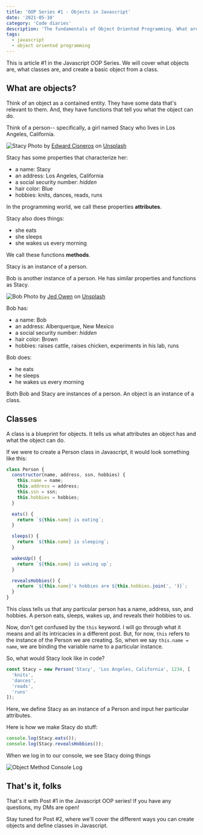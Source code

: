 ```yaml
---
title: 'OOP Series #1 - Objects in Javascript'
date: '2021-05-10'
category: 'Code diaries'
description: 'The fundamentals of Object Oriented Programming. What are objects? What are classes? Create a basic object from a class.'
tags:
  - javascript
  - object oriented programming
---
```


This is article #1 in the Javascript OOP Series. We will cover what objects are, what classes are, and create a basic object from a class.

## What are objects?

Think of an object as a contained entity. They have some data that's relevant to them. And, they have functions that tell you what the object can do.

Think of a person-- specifically, a girl named Stacy who lives in Los Angeles, California.

![Stacy](/postImages/stacy-oop-1.png)
Photo by <a href="https://unsplash.com/@everythingcaptured?utm_source=unsplash&utm_medium=referral&utm_content=creditCopyText">Edward Cisneros</a> on <a href="https://unsplash.com/s/photos/woman?utm_source=unsplash&utm_medium=referral&utm_content=creditCopyText">Unsplash</a>

Stacy has some properties that characterize her:

- a name: Stacy
- an address: Los Angeles, California
- a social security number: _hidden_
- hair color: Blue
- hobbies: knits, dances, reads, runs

In the programming world, we call these properties **attributes**.

Stacy also does things:

- she eats
- she sleeps
- she wakes us every morning

We call these functions **methods**.

Stacy is an instance of a person.

Bob is another instance of a person. He has similar properties and functions as Stacy.

![Bob](/postImages/bob-oop-1.png)
Photo by <a href="https://unsplash.com/@jediahowen?utm_source=unsplash&utm_medium=referral&utm_content=creditCopyText">Jed Owen</a> on <a href="https://unsplash.com/s/photos/farmer?utm_source=unsplash&utm_medium=referral&utm_content=creditCopyText">Unsplash</a>

Bob has:

- a name: Bob
- an address: Alberquerque, New Mexico
- a social security number: _hidden_
- hair color: Brown
- hobbies: raises cattle, raises chicken, experiments in his lab, runs

Bob does:

- he eats
- he sleeps
- he wakes us every morning

Both Bob and Stacy are instances of a person. An object is an instance of a class.

## Classes

A class is a blueprint for objects. It tells us what attributes an object has and what the object can do.

If we were to create a Person class in Javascript, it would look something like this:

```jsx
class Person {
  constructor(name, address, ssn, hobbies) {
    this.name = name;
    this.address = address;
    this.ssn = ssn;
    this.hobbies = hobbies;
  }

  eats() {
    return `${this.name} is eating`;
  }

  sleeps() {
    return `${this.name} is sleeping`;
  }

  wakesUp() {
    return `${this.name} is waking up`;
  }

  revealsHobbies() {
    return `${this.name}'s hobbies are ${this.hobbies.join(', ')}`;
  }
}
```

This class tells us that any particular person has a name, address, ssn, and hobbies. A person eats, sleeps, wakes up, and reveals their hobbies to us.

Now, don't get confused by the `this` keyword. I will go through what it means and all its intricacies in a different post. But, for now, `this` refers to the instance of the Person we are creating. So, when we say `this.name = name`, we are binding the variable name to a particular instance.

So, what would Stacy look like in code?

```jsx
const Stacy = new Person('Stacy', 'Los Angeles, California', 1234, [
  'knits',
  'dances',
  'reads',
  'runs'
]);
```

Here, we define Stacy as an instance of a Person and input her particular attributes.

Here is how we make Stacy do stuff:

```jsx
console.log(Stacy.eats());
console.log(Stacy.revealsHobbies());
```

When we log in to our console, we see Stacy doing things

![Object Method Console Log](/postImages/stacy-object-console-log.png)

## That's it, folks

That's it with Post #1 in the Javascript OOP series! If you have any questions, my DMs are open!

Stay tuned for Post #2, where we'll cover the different ways you can create objects and define classes in Javascript.
